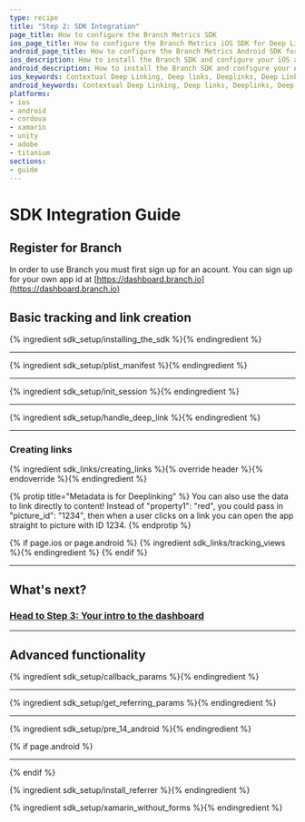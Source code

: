 ```yaml
---
type: recipe
title: "Step 2: SDK Integration"
page_title: How to configure the Branch Metrics SDK
ios_page_title: How to configure the Branch Metrics iOS SDK for Deep Links
android_page_title: How to configure the Branch Metrics Android SDK for Deep Links
ios_description: How to install the Branch SDK and configure your iOS app for deep links. Add a few lines of code and you can begin deep linking and tracking installs.
android_description: How to install the Branch SDK and configure your Android app for deep links. Add a few lines of code and you can begin deep linking and tracking installs.
ios_keywords: Contextual Deep Linking, Deep links, Deeplinks, Deep Linking, Deeplinking, Deferred Deep Linking, Deferred Deeplinking, Google App Indexing, Google App Invites, Apple Universal Links, Apple Spotlight Search, Facebook App Links, AppLinks, Deepviews, Deep views, SDK, SDK Integration, iOS Configuration, iOS, objective-c, swift
android_keywords: Contextual Deep Linking, Deep links, Deeplinks, Deep Linking, Deeplinking, Deferred Deep Linking, Deferred Deeplinking, Google App Indexing, Google App Invites, Apple Universal Links, Apple Spotlight Search, Facebook App Links, AppLinks, Deepviews, Deep views, SDK, SDK Integration, Android Configuration, Android
platforms:
- ios
- android
- cordova
- xamarin
- unity
- adobe
- titanium
sections:
- guide
---
```

# SDK Integration Guide

## Register for Branch

In order to use Branch you must first sign up for an acount. You can sign up for your own app id at [https://dashboard.branch.io](https://dashboard.branch.io)

## Basic tracking and link creation

{% ingredient sdk_setup/installing_the_sdk %}{% endingredient %}

-----

{% ingredient sdk_setup/plist_manifest %}{% endingredient %}

-----

{% ingredient sdk_setup/init_session %}{% endingredient %}

-----

{% ingredient sdk_setup/handle_deep_link %}{% endingredient %}

-----

### Creating links

{% ingredient sdk_links/creating_links %}{% override header %}{% endoverride %}{% endingredient %}

{% protip title="Metadata is for Deeplinking" %}
You can also use the data to link directly to content! Instead of "property1": "red", you could pass in "picture_id": "1234", then when a user clicks on a link you can open the app straight to picture with ID 1234.
{% endprotip %}

{% if page.ios or page.android %}
{% ingredient sdk_links/tracking_views %}{% endingredient %}
{% endif %}

-----

## What's next?

### [Head to Step 3: Your intro to the dashboard](/recipes/measuring_installs/)

-----

## Advanced functionality

{% ingredient sdk_setup/callback_params %}{% endingredient %}

-----

{% ingredient sdk_setup/get_referring_params %}{% endingredient %}

-----

{% ingredient sdk_setup/pre_14_android %}{% endingredient %}

{% if page.android %}

-----

{% endif %}

{% ingredient sdk_setup/install_referrer %}{% endingredient %}

{% ingredient sdk_setup/xamarin_without_forms %}{% endingredient %}

